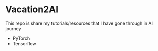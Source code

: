 # Vacation2AI
This repo is share my tutorials/resources that I have gone through in AI journey

* PyTorch
* Tensorflow
